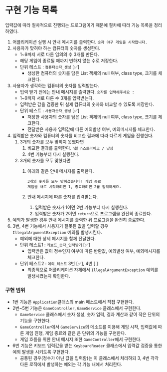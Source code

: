 # 구현 기능 목록 
입력값에 따라 절차적으로 진행되는 프로그램이기 때문에 절차에 따라 기능 목록을 정리하였다.

1. 어플리케이션 실행 시 안내 메시지를 출력한다. `숫자 야구 게임을 시작합니다.`
2. 사용자가 맞혀야 하는 컴퓨터의 숫자를 생성한다.
    - 1~9까지 서로 다른 임의의 수 3개를 만든다. 
    - 해당 게임이 종료될 때까지 변하지 않는 수로 저장한다.
    - 단위 테스트 : `컴퓨터숫자_생성` [✅]
      - 생성한 컴퓨터의 숫자를 담은 List 객체의 null 여부, class type, 크기를 체크한다.
3. 사용자가 생각하는 컴퓨터의 숫자를 입력받는다.
    - 입력 받기 전에는 안내 메시지를 출력한다. `숫자를 입력해주세요 : `
    - 1~9까지 서로 다른 수 3개를 입력받는다.
    - 입력받은 값을 검증한 뒤 실제 컴퓨터의 숫자와 비교할 수 있도록 저장한다.
    - 단위 테스트 : `사용자숫자_생성` [✅]
      - 저장한 사용자의 숫자를 담은 List 객체의 null 여부, class type, 크기를 체크한다.
      - 전달받은 사용자 입력값에 따른 예외발생 여부, 예외메시지를 체크한다.
4. 입력받은 숫자와 컴퓨터의 숫자를 비교한 결과에 따라 다르게 게임을 진행한다.
    1. 3개의 숫자를 모두 맞히지 못했다면
        1. 비교한 결과를 출력한다. `n볼 n스트라이크 / 낫싱`
        2. 4번 기능부터 다시 실행한다. 
    2. 3개의 숫자를 모두 맞혔다면
        1. 아래와 같은 안내 메시지를 출력한다.
            
            ```
            3개의 숫자를 모두 맞히셨습니다! 게임 종료
            게임을 새로 시작하려면 1, 종료하려면 2를 입력하세요.
            ```
            
        2. 안내 메시지에 따른 숫자를 입력받는다.
            1. 입력받은 숫자가 1이면 2번 기능부터 다시 실행한다.
            2. 입력받은 숫자가 2이면 `return`으로 프로그램을 완전히 종료한다.
5. 예외가 발생한 경우 안내 메시지를 출력한 뒤 프로그램을 완전히 종료한다.
6. 3번, 4번 기능에서 사용자가 잘못된 값을 입력할 경우 `IllegalArgumentException` 예외를 발생시킨다.
    - 예외에 대한 상세 메시지를 함께 전달한다.
    - 단위 테스트1 : `키보드_숫자_입력받기` [✅]
      - 입력받은 값이 정수인지 여부에 따른 반환값, 예외발생 여부, 예외메시지를 체크한다.
    - 단위 테스트2 : `예외_테스트` 3번 [✅], 4번 [ ]
      - 최종적으로 어플리케이션 자체에서 `IllegalArgumentException` 예외를 발생시켰는지 확인한다.

### 구현 범위
- 1번 기능은 `Application`클래스의 main 메소드에서 직접 구현한다.
- 2번~5번 기능은 `GameController`, `GameService` 클래스에서 구현한다.
  - `GameService` 클래스에서 숫자 생성, 숫자 입력, 결과 계산과 같이 작은 단위의 기능을 구현한다.
  - `GameController`에서 `GameService`의 메소드를 이용해 게임 시작, 입력값에 따른 게임 진행, 게임 종료와 같은 큰 단위의 기능을 구현한다.
  - 게임 흐름을 위한 안내 메시지 또한  `GameController`에서 구현한다.
- 6번 기능은 키보드 입력값을 받는 `KeyboardReader` 클래스에서 입력값 검증을 통한 예외 발생을 시키도록 구현한다.
  - 공통된 경우(정수가 아닌 값을 입력함)는 이 클래스에서 처리하되 3, 4번 각각 다른 로직에서 발생하는 예외는 각 기능 내에서 처리한다.